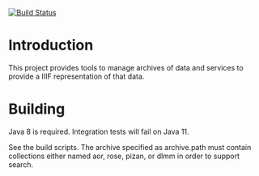 [![Build Status](https://travis-ci.org/jhu-digital-manuscripts/rosa2.png?branch=master)](https://travis-ci.org/jhu-digital-manuscripts/rosa2)

# Introduction

This project provides tools to manage archives of data and services to provide a IIIF representation of that data.

# Building

Java 8 is required. Integration tests will fail on Java 11.

See the build scripts. The archive specified as archive.path must contain collections either named aor, rose, pizan, or dlmm in order to support search.

